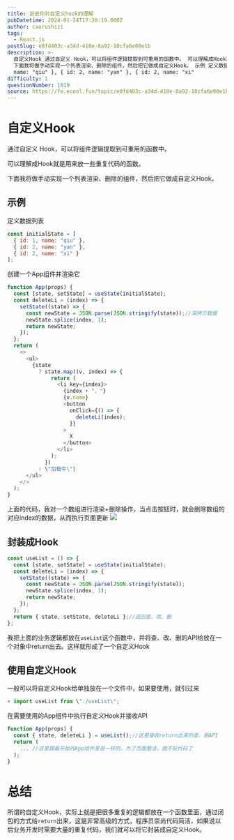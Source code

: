 ```yaml
---
title: 说说你对自定义hook的理解
pubDatetime: 2024-01-24T17:20:19.000Z
author: caorushizi
tags:
  - React.js
postSlug: e0fd403c-a34d-418e-8a92-18cfa6e00e1b
description: >-
  自定义Hook 通过自定义 Hook，可以将组件逻辑提取到可重用的函数中。 可以理解成Hook就是用来放一些重复代码的函数。
  下面我将做手动实现一个列表渲染、删除的组件，然后把它做成自定义Hook。 示例 定义数据列表 const initialState = [ { id: 1,
  name: "qiu" }, { id: 2, name: "yan" }, { id: 2, name: "xi"
difficulty: 1
questionNumber: 1819
source: https://fe.ecool.fun/topic/e0fd403c-a34d-418e-8a92-18cfa6e00e1b
---
```


# 自定义Hook
通过自定义 Hook，可以将组件逻辑提取到可重用的函数中。

可以理解成Hook就是用来放一些重复代码的函数。

下面我将做手动实现一个列表渲染、删除的组件，然后把它做成自定义Hook。

## 示例

定义数据列表
```js
const initialState = [
  { id: 1, name: "qiu" },
  { id: 2, name: "yan" },
  { id: 2, name: "xi" }
];
```
创建一个App组件并渲染它
```js
function App(props) {
  const [state, setState] = useState(initialState);
  const deleteLi = (index) => {
    setState((state) => {
      const newState = JSON.parse(JSON.stringify(state));//深拷贝数据
      newState.splice(index, 1);
      return newState;
    });
  };
  return (
    <>
      <ul>
        {state
          ? state.map((v, index) => {
              return (
                <li key={index}>
                  {index + "、"}
                  {v.name}
                  <button
                    onClick={() => {
                      deleteLi(index);
                    }}
                  >
                    X
                  </button>
                </li>
              );
            })
          : \"加载中\"}
      </ul>
    </>
  );
}
```

上面的代码，我对一个数组进行渲染+删除操作，当点击按钮时，就会删除数组的对应index的数据，从而执行页面更新
![](https://static.ecool.fun//article/ca13d1e7-2b9e-45d5-a785-2c979d22750f.jpeg)

## 封装成Hook
```js
const useList = () => {
  const [state, setState] = useState(initialState);
  const deleteLi = (index) => {
    setState((state) => {
      const newState = JSON.parse(JSON.stringify(state));
      newState.splice(index, 1);
      return newState;
    });
  };
  return { state, setState, deleteLi };//返回查、改、删
};
```
我把上面的业务逻辑都放在`useList`这个函数中，并将查、改、删的API给放在一个对象中return出去。这样就形成了一个自定义Hook

## 使用自定义Hook

一般可以将自定义Hook给单独放在一个文件中，如果要使用，就引过来

```js
+ import useList from \"./useList\";
```
在需要使用的App组件中执行自定义Hook并接收API
```js
function App(props) {
  const { state, deleteLi } = useList();//这里接收return出来的查、删API
  return (
 	... //这里跟最开始的App组件里是一样的，为了页面整洁，就不贴代码了
  );
}
```

# 总结

所谓的自定义Hook，实际上就是把很多重复的逻辑都放在一个函数里面，通过闭包的方式给`return`出来，这是非常高级的方式，程序员崇尚代码简洁，如果说以后业务开发时需要大量的重复代码，我们就可以将它封装成自定义Hook。

